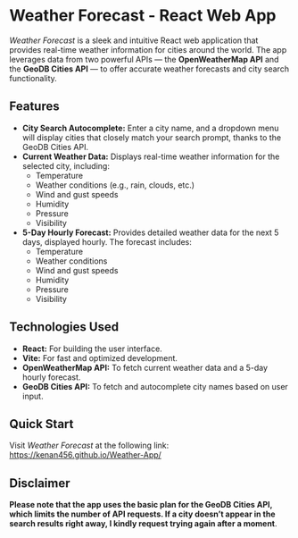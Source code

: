 # Weather Forecast - React Web App

*Weather Forecast* is a sleek and intuitive React web application that provides real-time weather information for cities around the world. The app leverages data from two powerful APIs — the **OpenWeatherMap API** and the **GeoDB Cities API** — to offer accurate weather forecasts and city search functionality.

## Features

- **City Search Autocomplete:** Enter a city name, and a dropdown menu will display cities that closely match your search prompt, thanks to the GeoDB Cities API.
- **Current Weather Data:** Displays real-time weather information for the selected city, including:
  - Temperature
  - Weather conditions (e.g., rain, clouds, etc.)
  - Wind and gust speeds
  - Humidity
  - Pressure
  - Visibility
- **5-Day Hourly Forecast:** Provides detailed weather data for the next 5 days, displayed hourly. The forecast includes:
  - Temperature
  - Weather conditions
  - Wind and gust speeds
  - Humidity
  - Pressure
  - Visibility

## Technologies Used

- **React:** For building the user interface.
- **Vite:** For fast and optimized development.
- **OpenWeatherMap API:** To fetch current weather data and a 5-day hourly forecast.
- **GeoDB Cities API:** To fetch and autocomplete city names based on user input.

## Quick Start

Visit *Weather Forecast* at the following link: https://kenan456.github.io/Weather-App/

## Disclaimer
**Please note that the app uses the basic plan for the GeoDB Cities API, which limits the number of API requests. If a city doesn’t appear in the search results right away, I kindly request trying again after a moment**. 

